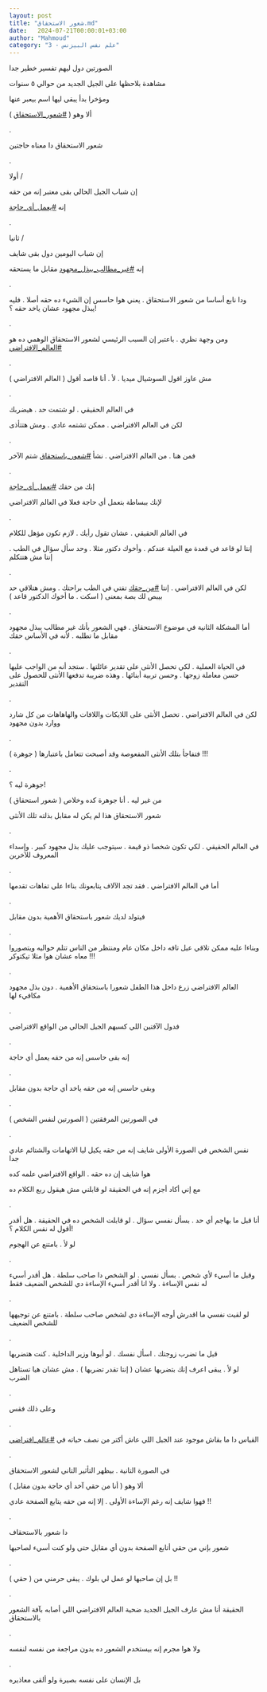 ```yaml
---
layout: post
title: "شعور الاستحقاق.md"
date:   2024-07-21T00:00:01+03:00
author: "Mahmoud"
category: "3 - علم نفس البيزنس"
---
```

الصورتين دول ليهم تفسير خطير جدا

مشاهدة بلاحظها على الجيل الجديد من حوالي ٥ سنوات

ومؤخرا بدأ يبقى ليها اسم بيعبر عنها

ألا وهو (
[<u>\#شعور_الاستحقاق</u>](https://www.facebook.com/hashtag/%D8%B4%D8%B9%D9%88%D8%B1_%D8%A7%D9%84%D8%A7%D8%B3%D8%AA%D8%AD%D9%82%D8%A7%D9%82?__eep__=6&__cft__%5b0%5d=AZXBGSVaolcQ8w5kxGqnhmE93BCHkR4ZmyQJV3E3jZsLEiAQtMi0gGPc_pavu2Iw86nnFeogcWf_T6NFYeMAMVYz_9JnEziS5X5iWxIzs20U7Hi0xWt5VtJl6PmbTwVwpkx6qsk7ElJmn5Xkctmnyc_I4OYyclfHRXCaDMHdp6ZKwS3Ofb8U7E3SoRfzb6-g-eo&__tn__=*NK-R)
)

.

شعور الاستحقاق دا معناه حاجتين

.

أولا /

إن شباب الجيل الحالي بقى معتبر إنه من حقه

إنه
[<u>\#يعمل_أي_حاجة</u>](https://www.facebook.com/hashtag/%D9%8A%D8%B9%D9%85%D9%84_%D8%A3%D9%8A_%D8%AD%D8%A7%D8%AC%D8%A9?__eep__=6&__cft__%5b0%5d=AZXBGSVaolcQ8w5kxGqnhmE93BCHkR4ZmyQJV3E3jZsLEiAQtMi0gGPc_pavu2Iw86nnFeogcWf_T6NFYeMAMVYz_9JnEziS5X5iWxIzs20U7Hi0xWt5VtJl6PmbTwVwpkx6qsk7ElJmn5Xkctmnyc_I4OYyclfHRXCaDMHdp6ZKwS3Ofb8U7E3SoRfzb6-g-eo&__tn__=*NK-R)

.

ثانيا /

إن شباب اليومين دول بقى شايف

إنه
[<u>\#غير_مطالب_ببذل_مجهود</u>](https://www.facebook.com/hashtag/%D8%BA%D9%8A%D8%B1_%D9%85%D8%B7%D8%A7%D9%84%D8%A8_%D8%A8%D8%A8%D8%B0%D9%84_%D9%85%D8%AC%D9%87%D9%88%D8%AF?__eep__=6&__cft__%5b0%5d=AZXBGSVaolcQ8w5kxGqnhmE93BCHkR4ZmyQJV3E3jZsLEiAQtMi0gGPc_pavu2Iw86nnFeogcWf_T6NFYeMAMVYz_9JnEziS5X5iWxIzs20U7Hi0xWt5VtJl6PmbTwVwpkx6qsk7ElJmn5Xkctmnyc_I4OYyclfHRXCaDMHdp6ZKwS3Ofb8U7E3SoRfzb6-g-eo&__tn__=*NK-R)
مقابل ما يستحقه

.

ودا نابع أساسا من شعور الاستحقاق . يعني هوا حاسس إن
الشيء ده حقه أصلا . فليه يبذل مجهود عشان ياخد حقه ؟!

.

ومن وجهة نظري . باعتبر إن السبب الرئيسي لشعور الاستحقاق
الوهمي ده هو
[<u>\#العالم_الافتراضي</u>](https://www.facebook.com/hashtag/%D8%A7%D9%84%D8%B9%D8%A7%D9%84%D9%85_%D8%A7%D9%84%D8%A7%D9%81%D8%AA%D8%B1%D8%A7%D8%B6%D9%8A?__eep__=6&__cft__%5b0%5d=AZXBGSVaolcQ8w5kxGqnhmE93BCHkR4ZmyQJV3E3jZsLEiAQtMi0gGPc_pavu2Iw86nnFeogcWf_T6NFYeMAMVYz_9JnEziS5X5iWxIzs20U7Hi0xWt5VtJl6PmbTwVwpkx6qsk7ElJmn5Xkctmnyc_I4OYyclfHRXCaDMHdp6ZKwS3Ofb8U7E3SoRfzb6-g-eo&__tn__=*NK-R)

.

مش عاوز اقول السوشيال ميديا . لأ . أنا قاصد أقول (
العالم الافتراضي )

.

في العالم الحقيقي . لو شتمت حد . هيضربك

لكن في العالم الافتراضي . ممكن تشتمه عادي . ومش
هتتأذى

.

فمن هنا . من العالم الافتراضي . نشأ
[<u>\#شعور_باستحقاق</u>](https://www.facebook.com/hashtag/%D8%B4%D8%B9%D9%88%D8%B1_%D8%A8%D8%A7%D8%B3%D8%AA%D8%AD%D9%82%D8%A7%D9%82?__eep__=6&__cft__%5b0%5d=AZXBGSVaolcQ8w5kxGqnhmE93BCHkR4ZmyQJV3E3jZsLEiAQtMi0gGPc_pavu2Iw86nnFeogcWf_T6NFYeMAMVYz_9JnEziS5X5iWxIzs20U7Hi0xWt5VtJl6PmbTwVwpkx6qsk7ElJmn5Xkctmnyc_I4OYyclfHRXCaDMHdp6ZKwS3Ofb8U7E3SoRfzb6-g-eo&__tn__=*NK-R)
شتم الآخر

.

إنك من حقك
[<u>\#تعمل_أي_حاجة</u>](https://www.facebook.com/hashtag/%D8%AA%D8%B9%D9%85%D9%84_%D8%A3%D9%8A_%D8%AD%D8%A7%D8%AC%D8%A9?__eep__=6&__cft__%5b0%5d=AZXBGSVaolcQ8w5kxGqnhmE93BCHkR4ZmyQJV3E3jZsLEiAQtMi0gGPc_pavu2Iw86nnFeogcWf_T6NFYeMAMVYz_9JnEziS5X5iWxIzs20U7Hi0xWt5VtJl6PmbTwVwpkx6qsk7ElJmn5Xkctmnyc_I4OYyclfHRXCaDMHdp6ZKwS3Ofb8U7E3SoRfzb6-g-eo&__tn__=*NK-R)

لإنك ببساطة بتعمل أي حاجة فعلا في العالم
الافتراضي

.

في العالم الحقيقي . عشان تقول رأيك . لازم تكون مؤهل
للكلام

إنتا لو قاعد في قعدة مع العيلة عندكم . وأخوك دكتور مثلا
. وحد سأل سؤال في الطب . إنتا مش هتتكلم

.

لكن في العالم الافتراضي . إنتا
[<u>\#من_حقك</u>](https://www.facebook.com/hashtag/%D9%85%D9%86_%D8%AD%D9%82%D9%83?__eep__=6&__cft__%5b0%5d=AZXBGSVaolcQ8w5kxGqnhmE93BCHkR4ZmyQJV3E3jZsLEiAQtMi0gGPc_pavu2Iw86nnFeogcWf_T6NFYeMAMVYz_9JnEziS5X5iWxIzs20U7Hi0xWt5VtJl6PmbTwVwpkx6qsk7ElJmn5Xkctmnyc_I4OYyclfHRXCaDMHdp6ZKwS3Ofb8U7E3SoRfzb6-g-eo&__tn__=*NK-R)
تفتي في الطب براحتك . ومش هتلاقي حد بيبص لك بصة بمعنى (
اسكت . ما أخوك الدكتور قاعد )

.

أما المشكلة الثانية في موضوع الاستحقاق . فهي الشعور بأنك
غير مطالب ببذل مجهود مقابل ما تطلبه . لأنه في الأساس حقك

.

في الحياة العملية . لكي تحصل الأنثى على تقدير عائلتها .
ستجد أنه من الواجب عليها حسن معاملة زوجها . وحسن تربية أبنائها . وهذه
ضريبة تدفعها الأنثى للحصول على التقدير

.

لكن في العالم الافتراضي . تحصل الأنثى على اللايكات
واللافات والهاهاهات من كل شارد ووارد بدون مجهود

.

فتفاجأ بتلك الأنثى المفعوصة وقد أصبحت تتعامل باعتبارها (
جوهرة ) !!!

.

جوهرة ليه ؟!

من غير ليه . أنا جوهرة كده وخلاص ( شعور استحقاق )

شعور الاستحقاق هذا لم يكن له مقابل بذلته تلك
الأنثى

.

في العالم الحقيقي . لكي تكون شخصا ذو قيمة . سيتوجب عليك
بذل مجهود كبير . وإسداء المعروف للآخرين

.

أما في العالم الافتراضي . فقد تجد الآلاف يتابعونك بناءا
على تفاهات تقدمها

.

فيتولد لديك شعور باستحقاق الأهمية بدون مقابل

.

وبناءا عليه ممكن تلاقي عيل تافه داخل مكان عام ومنتظر من
الناس تتلم حواليه ويتصوروا معاه عشان هوا مثلا تيكتوكر !!!

.

العالم الافتراضي زرع داخل هذا الطفل شعورا باستحقاق
الأهمية . دون بذل مجهود مكافيء لها

.

فدول الآفتين اللي كسبهم الجيل الحالي من الواقع
الافتراضي

.

إنه بقى حاسس إنه من حقه يعمل أي حاجة

.

وبقى حاسس إنه من حقه ياخد أي حاجة بدون مقابل

.

في الصورتين المرفقتين ( الصورتين لنفس الشخص )

.

نفس الشخص في الصورة الأولى شايف إنه من حقه يكيل ليا
الاتهامات والشتائم عادي جدا

هوا شايف إن ده حقه . الواقع الافتراضي علمه كده

مع إني أكاد أجزم إنه في الحقيقة لو قابلني مش هيقول ربع
الكلام ده

.

أنا قبل ما بهاجم أي حد . بسأل نفسي سؤال . لو قابلت الشخص
ده في الحقيقة . هل أقدر أقول له نفس الكلام ؟!

لو لأ . بامتنع عن الهجوم

.

وقبل ما أسيء لأي شخص . بسأل نفسي . لو الشخص دا صاحب سلطة
. هل أقدر أسيء له نفس الإساءة . ولا انا أقدر أسيء الإساءة دي للشخص
الضعيف فقط

.

لو لقيت نفسي ما اقدرش أوجه الإساءة دي لشخص صاحب سلطة .
بامتنع عن توجيهها للشخص الضعيف

.

قبل ما تضرب زوجتك . اسأل نفسك . لو أبوها وزير الداخلية .
كنت هتضربها

لو لأ . يبقى اعرف إنك بتضربها عشان ( إنتا تقدر تضربها )
. مش عشان هيا تستاهل الضرب

.

وعلى ذلك فقس

.

القياس دا ما بقاش موجود عند الجيل اللي عاش أكتر من نصف
حياته في
[<u>\#عالم_افتراضي</u>](https://www.facebook.com/hashtag/%D8%B9%D8%A7%D9%84%D9%85_%D8%A7%D9%81%D8%AA%D8%B1%D8%A7%D8%B6%D9%8A?__eep__=6&__cft__%5b0%5d=AZXBGSVaolcQ8w5kxGqnhmE93BCHkR4ZmyQJV3E3jZsLEiAQtMi0gGPc_pavu2Iw86nnFeogcWf_T6NFYeMAMVYz_9JnEziS5X5iWxIzs20U7Hi0xWt5VtJl6PmbTwVwpkx6qsk7ElJmn5Xkctmnyc_I4OYyclfHRXCaDMHdp6ZKwS3Ofb8U7E3SoRfzb6-g-eo&__tn__=*NK-R)

.

في الصورة التانية . بيظهر التأثير التاني لشعور
الاستحقاق

ألا وهو ( أنا من حقي آخد أي حاجة بدون مقابل )

فهوا شايف إنه رغم الإساءة الأولى . إلا إنه من حقه يتابع
الصفحة عادي !!

.

دا شعور بالاستحقاف

شعور بإني من حقي أتابع الصفحة بدون أي مقابل حتى ولو كنت
أسيء لصاحبها

.

بل إن صاحبها لو عمل لي بلوك . يبقى حرمني من ( حقي
) !!

.

الحقيقة أنا مش عارف الجيل الجديد ضحية العالم الافتراضي
اللي أصابه بآفة الشعور بالاستحقاق

.

ولا هوا مجرم إنه بيستخدم الشعور ده بدون مراجعة من نفسه
لنفسه

.

بل الإنسان على نفسه بصيرة ولو ألقى معاذيره
